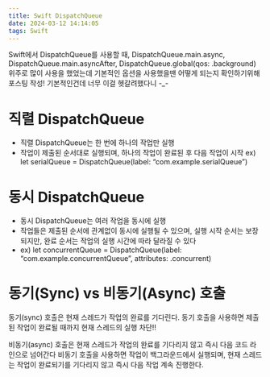 ```yaml
---
title: Swift DispatchQueue
date: 2024-03-12 14:14:05
tags: Swift
---
```


Swift에서 DispatchQueue를 사용할 때, DispatchQueue.main.async, DispatchQueue.main.asyncAfter, DispatchQueue.global(qos: .background) 위주로 많이 사용을 했었는데 기본적인 옵션을 사용했을땐 어떻게 되는지 확인하기위해 포스팅 작성!
기본적인건데 너무 이걸 헷갈려했다니 -_-

# 직렬 DispatchQueue
- 직렬 DispatchQueue는 한 번에 하나의 작업만 실행
- 작업이 제출된 순서대로 실행되며, 하나의 작업이 완료된 후 다음 작업이 시작
ex) let serialQueue = DispatchQueue(label: “com.example.serialQueue”)

# 동시 DispatchQueue
- 동시 DispatchQueue는 여러 작업을 동시에 실행
- 작업들은 제출된 순서에 관계없이 동시에 실행될 수 있으며, 실행 시작 순서는 보장되지만, 완료 순서는 작업의 실행 시간에 따라 달라질 수 있다
- ex) let concurrentQueue = DispatchQueue(label: “com.example.concurrentQueue”, attributes: .concurrent)

# 동기(Sync) vs 비동기(Async) 호출
동기(sync) 호출은 현재 스레드가 작업의 완료를 기다린다. 동기 호출을 사용하면 제출된 작업이 완료될 때까지 현재 스레드의 실행 차단!!

비동기(async) 호출은 현재 스레드가 작업의 완료를 기다리지 않고 즉시 다음 코드 라인으로 넘어간다 비동기 호출을 사용하면 작업이 백그라운드에서 실행되며, 현재 스레드는 작업이 완료되기를 기다리지 않고 즉시 다음 작업 계속 진행한다.